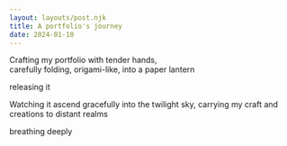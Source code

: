 ```yaml
---
layout: layouts/post.njk
title: A portfolio's journey
date: 2024-01-10
---
```

Crafting my portfolio with tender hands,  
carefully folding, origami-like, into a paper lantern  

releasing it

Watching it ascend gracefully into the twilight sky, 
carrying my craft and creations to distant realms  

breathing deeply 